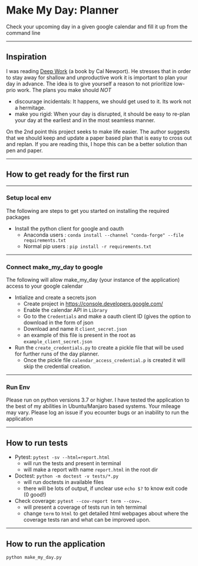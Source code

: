 
# Make My Day: Planner

Check your upcoming day in a given google calendar and fill it up from the command line

---

## Inspiration

I was reading [Deep Work](https://www.amazon.com/Cal-Newport/e/B001IGNR0U) (a book by Cal Newport). He stresses that in order to stay away for shallow and unproductive work it is important to plan your day in advance. The idea is to give yourself a reason to not prioritize low-prio work. The plans you make should *NOT*
- discourage incidentals: It happens, we should get used to it. Its work not a hermitage.
- make you rigid: When your day is disrupted, it should be easy to re-plan your day at the earliest and in the most seamless manner.

On the 2nd point this project seeks to make life easier. The author suggests
that we should keep and update a paper based plan that is easy to cross out and replan.
If you are reading this, I hope this can be a better solution than pen and paper.

---

## How to get ready for the first run

---

### Setup local env
The following are steps to get you started on installing the required packages

* Install the python client for google and oauth
  * Anaconda users : `conda install --channel "conda-forge" --file requirements.txt`
  * Normal pip users : `pip install -r requirements.txt`

---

### Connect make_my_day to google
 The following will allow make_my_day (your instance of the application) access to your google calendar
* Intialize and create a secrets json
  * Create project in https://console.developers.google.com/
  * Enable the calendar API in `Library`
  * Go to the `Credentials` and make a oauth client ID (gives the option to download in the form of json
  * Download and name it `client_secret.json`
  * an example of this file is present in the root as `example_client_secret.json`
* Run the `create_credentials.py` to create a pickle file that will be used for further runs of the day planner.
  * Once the pickle file `calendar_access_credential.p` is created it will skip the credential creation.

---

### Run Env
Please run on python versions 3.7 or higher. I have tested the application to the best of my abilities in Ubuntu/Manjaro based systems. Your mileage may vary. Please log an issue if you ecounter bugs or an inability to run the application

---

## How to run tests

- Pytest: `pytest -sv --html=report.html`
  - will run the tests and present in terminal
  - will make a report with name `report.html` in the root dir
- Doctest: `python -m doctest -v tests/*.py`
  - will run doctests in available files
  - there will be lots of output, if unclear use `echo $?` to know exit code (0 good!)
- Check coverage: `pytest --cov-report term --cov=.`
  - will present a coverage of tests run in teh termimal
  - change `term` to `html` to get detailed html webpages about where the coverage tests ran and what can be improved upon.

--- 

## How to run the application

`python make_my_day.py`